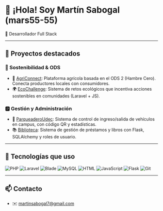# 👋 ¡Hola! Soy Martín Sabogal (mars55-55)

🎯 Desarrollador Full Stack 

---

## 🚀 Proyectos destacados

### 🌿 Sostenibilidad & ODS

- 🌱 [AgriConnect](https://github.com/mars55-55/AgriConnect): Plataforma agrícola basada en el ODS 2 (Hambre Cero). Conecta productores locales con consumidores.
- 🌍 [EcoChallenge](https://github.com/mars55-55/EcoChallenge): Sistema de retos ecológicos que incentiva acciones sostenibles en comunidades (Laravel + JS).

### 🅿️ Gestión y Administración

- 🚗 [ParqueaderoUdec](https://github.com/mars55-55/parqueaderoUdec): Sistema de control de ingreso/salida de vehículos en campus, con código QR y estadísticas.
- 📚 [Biblioteca](https://github.com/mars55-55/biblioteca): Sistema de gestión de préstamos y libros con Flask, SQLAlchemy y roles de usuario.

---

## 🧰 Tecnologías que uso

![PHP](https://img.shields.io/badge/PHP-777BB4?style=flat&logo=php&logoColor=white)
![Laravel](https://img.shields.io/badge/Laravel-E74430?style=flat&logo=laravel&logoColor=white)
![Blade](https://img.shields.io/badge/Blade-E34F26?style=flat&logo=laravel&logoColor=white)
![MySQL](https://img.shields.io/badge/MySQL-00758F?style=flat&logo=mysql&logoColor=white)
![HTML](https://img.shields.io/badge/HTML-E34F26?style=flat&logo=html5&logoColor=white)
![JavaScript](https://img.shields.io/badge/JavaScript-F7DF1E?style=flat&logo=javascript&logoColor=black)
![Flask](https://img.shields.io/badge/Flask-000000?style=flat&logo=flask&logoColor=white)
![Git](https://img.shields.io/badge/Git-F05032?style=flat&logo=git&logoColor=white)

---

## 📫 Contacto

- ✉️ martinsabogal7@gmail.com

